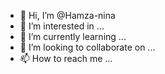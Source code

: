 - 👋 Hi, I’m @Hamza-nina
- 👀 I’m interested in ...
- 🌱 I’m currently learning ...
- 💞️ I’m looking to collaborate on ...
- 📫 How to reach me ...

<!---
Hamza-nina/Hamza-nina is a ✨ special ✨ repository because its `README.md` (this file) appears on your GitHub profile.
You can click the Preview link to take a look at your changes.
--->

